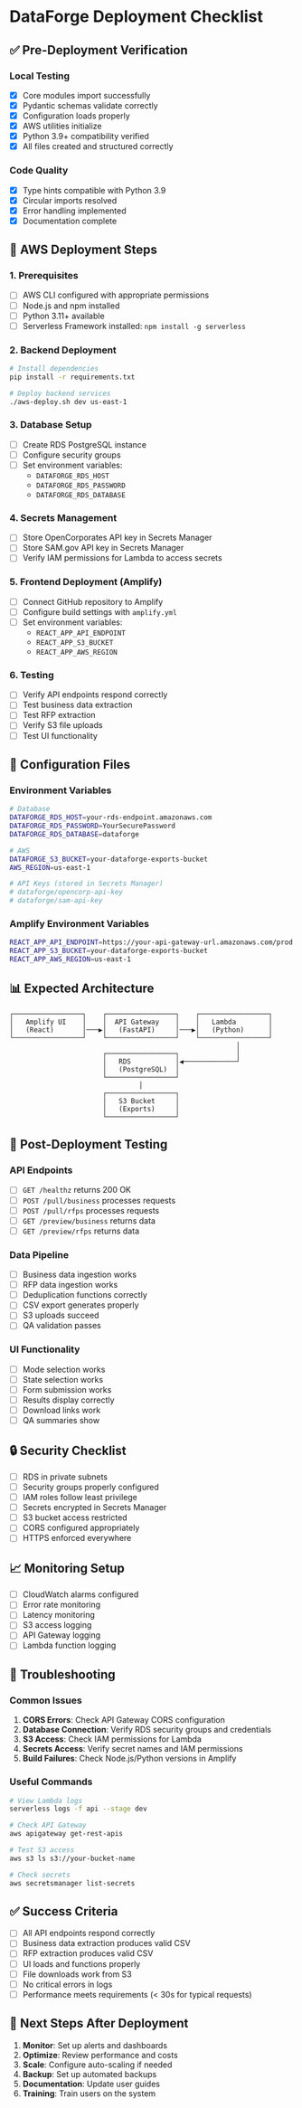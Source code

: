 # DataForge Deployment Checklist

## ✅ Pre-Deployment Verification

### Local Testing
- [x] Core modules import successfully
- [x] Pydantic schemas validate correctly
- [x] Configuration loads properly
- [x] AWS utilities initialize
- [x] Python 3.9+ compatibility verified
- [x] All files created and structured correctly

### Code Quality
- [x] Type hints compatible with Python 3.9
- [x] Circular imports resolved
- [x] Error handling implemented
- [x] Documentation complete

## 🚀 AWS Deployment Steps

### 1. Prerequisites
- [ ] AWS CLI configured with appropriate permissions
- [ ] Node.js and npm installed
- [ ] Python 3.11+ available
- [ ] Serverless Framework installed: `npm install -g serverless`

### 2. Backend Deployment
```bash
# Install dependencies
pip install -r requirements.txt

# Deploy backend services
./aws-deploy.sh dev us-east-1
```

### 3. Database Setup
- [ ] Create RDS PostgreSQL instance
- [ ] Configure security groups
- [ ] Set environment variables:
  - `DATAFORGE_RDS_HOST`
  - `DATAFORGE_RDS_PASSWORD`
  - `DATAFORGE_RDS_DATABASE`

### 4. Secrets Management
- [ ] Store OpenCorporates API key in Secrets Manager
- [ ] Store SAM.gov API key in Secrets Manager
- [ ] Verify IAM permissions for Lambda to access secrets

### 5. Frontend Deployment (Amplify)
- [ ] Connect GitHub repository to Amplify
- [ ] Configure build settings with `amplify.yml`
- [ ] Set environment variables:
  - `REACT_APP_API_ENDPOINT`
  - `REACT_APP_S3_BUCKET`
  - `REACT_APP_AWS_REGION`

### 6. Testing
- [ ] Verify API endpoints respond correctly
- [ ] Test business data extraction
- [ ] Test RFP extraction
- [ ] Verify S3 file uploads
- [ ] Test UI functionality

## 🔧 Configuration Files

### Environment Variables
```bash
# Database
DATAFORGE_RDS_HOST=your-rds-endpoint.amazonaws.com
DATAFORGE_RDS_PASSWORD=YourSecurePassword
DATAFORGE_RDS_DATABASE=dataforge

# AWS
DATAFORGE_S3_BUCKET=your-dataforge-exports-bucket
AWS_REGION=us-east-1

# API Keys (stored in Secrets Manager)
# dataforge/opencorp-api-key
# dataforge/sam-api-key
```

### Amplify Environment Variables
```bash
REACT_APP_API_ENDPOINT=https://your-api-gateway-url.amazonaws.com/prod
REACT_APP_S3_BUCKET=your-dataforge-exports-bucket
REACT_APP_AWS_REGION=us-east-1
```

## 📊 Expected Architecture

```
┌─────────────────┐    ┌─────────────────┐    ┌─────────────────┐
│   Amplify UI    │    │  API Gateway    │    │   Lambda        │
│   (React)       │───▶│   (FastAPI)     │───▶│   (Python)      │
└─────────────────┘    └─────────────────┘    └─────────────────┘
                                                        │
                       ┌─────────────────┐              │
                       │   RDS           │◀─────────────┘
                       │   (PostgreSQL)  │
                       └─────────────────┘
                                │
                       ┌─────────────────┐
                       │   S3 Bucket     │
                       │   (Exports)     │
                       └─────────────────┘
```

## 🧪 Post-Deployment Testing

### API Endpoints
- [ ] `GET /healthz` returns 200 OK
- [ ] `POST /pull/business` processes requests
- [ ] `POST /pull/rfps` processes requests
- [ ] `GET /preview/business` returns data
- [ ] `GET /preview/rfps` returns data

### Data Pipeline
- [ ] Business data ingestion works
- [ ] RFP data ingestion works
- [ ] Deduplication functions correctly
- [ ] CSV export generates properly
- [ ] S3 uploads succeed
- [ ] QA validation passes

### UI Functionality
- [ ] Mode selection works
- [ ] State selection works
- [ ] Form submission works
- [ ] Results display correctly
- [ ] Download links work
- [ ] QA summaries show

## 🔒 Security Checklist

- [ ] RDS in private subnets
- [ ] Security groups properly configured
- [ ] IAM roles follow least privilege
- [ ] Secrets encrypted in Secrets Manager
- [ ] S3 bucket access restricted
- [ ] CORS configured appropriately
- [ ] HTTPS enforced everywhere

## 📈 Monitoring Setup

- [ ] CloudWatch alarms configured
- [ ] Error rate monitoring
- [ ] Latency monitoring
- [ ] S3 access logging
- [ ] API Gateway logging
- [ ] Lambda function logging

## 🚨 Troubleshooting

### Common Issues
1. **CORS Errors**: Check API Gateway CORS configuration
2. **Database Connection**: Verify RDS security groups and credentials
3. **S3 Access**: Check IAM permissions for Lambda
4. **Secrets Access**: Verify secret names and IAM permissions
5. **Build Failures**: Check Node.js/Python versions in Amplify

### Useful Commands
```bash
# View Lambda logs
serverless logs -f api --stage dev

# Check API Gateway
aws apigateway get-rest-apis

# Test S3 access
aws s3 ls s3://your-bucket-name

# Check secrets
aws secretsmanager list-secrets
```

## ✅ Success Criteria

- [ ] All API endpoints respond correctly
- [ ] Business data extraction produces valid CSV
- [ ] RFP extraction produces valid CSV
- [ ] UI loads and functions properly
- [ ] File downloads work from S3
- [ ] No critical errors in logs
- [ ] Performance meets requirements (< 30s for typical requests)

## 📝 Next Steps After Deployment

1. **Monitor**: Set up alerts and dashboards
2. **Optimize**: Review performance and costs
3. **Scale**: Configure auto-scaling if needed
4. **Backup**: Set up automated backups
5. **Documentation**: Update user guides
6. **Training**: Train users on the system

